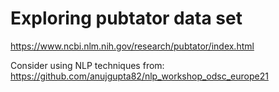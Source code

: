 # Exploring pubtator data set
https://www.ncbi.nlm.nih.gov/research/pubtator/index.html

Consider using NLP techniques from: https://github.com/anujgupta82/nlp_workshop_odsc_europe21
